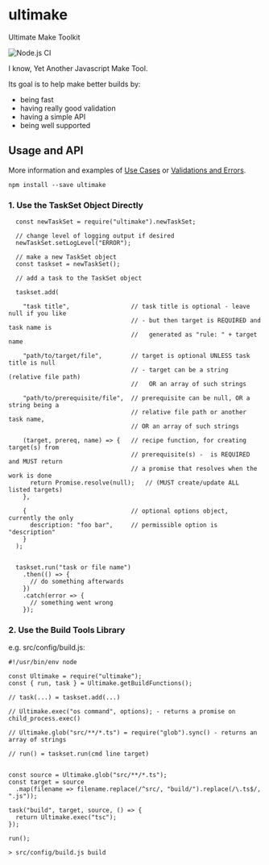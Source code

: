 # ultimake
Ultimate Make Toolkit

![Node.js CI](https://github.com/stephenfrancis/ultimake/workflows/Node.js%20CI/badge.svg)


I know, Yet Another Javascript Make Tool.

Its goal is to help make better builds by:
* being fast
* having really good validation
* having a simple API
* being well supported

## Usage and API

More information and examples of [Use Cases](src/doc-use-cases.md) or
[Validations and Errors](src/doc-validations-and-errors.md).


`npm install --save ultimake`


### 1. Use the TaskSet Object Directly

```
  const newTaskSet = require("ultimake").newTaskSet;

  // change level of logging output if desired
  newTaskSet.setLogLevel("ERROR");

  // make a new TaskSet object
  const taskset = newTaskSet();

  // add a task to the TaskSet object

  taskset.add(

    "task title",                 // task title is optional - leave null if you like
                                  // - but then target is REQUIRED and task name is
                                  //   generated as "rule: " + target name

    "path/to/target/file",        // target is optional UNLESS task title is null
                                  // - target can be a string (relative file path)
                                  //   OR an array of such strings

    "path/to/prerequisite/file",  // prerequisite can be null, OR a string being a
                                  // relative file path or another task name,
                                  // OR an array of such strings

    (target, prereq, name) => {   // recipe function, for creating target(s) from
                                  // prerequisite(s) -  is REQUIRED and MUST return
                                  // a promise that resolves when the work is done
      return Promise.resolve(null);   // (MUST create/update ALL listed targets)
    },

    {                             // optional options object, currently the only
      description: "foo bar",     // permissible option is "description"
    }
  );


  taskset.run("task or file name")
    .then(() => {
      // do something afterwards
    })
    .catch(error => {
      // something went wrong
    });

```

### 2. Use the Build Tools Library

e.g. src/config/build.js:

```
#!/usr/bin/env node

const Ultimake = require("ultimake");
const { run, task } = Ultimake.getBuildFunctions();

// task(...) = taskset.add(...)

// Ultimake.exec("os command", options); - returns a promise on child_process.exec()

// Ultimake.glob("src/**/*.ts") = require("glob").sync() - returns an array of strings

// run() = taskset.run(cmd line target)


const source = Ultimake.glob("src/**/*.ts");
const target = source
  .map(filename => filename.replace(/^src/, "build/").replace(/\.ts$/, ".js"));

task("build", target, source, () => {
  return Ultimake.exec("tsc");
});

run();

```

`> src/config/build.js build`

